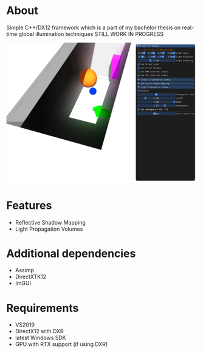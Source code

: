 # About
Simple C++/DX12 framework which is a part of my bachelor thesis on real-time global illumination techniques
STILL WORK IN PROGRESS

![picture](screenshots/lpv.png)

# Features
- Reflective Shadow Mapping
- Light Propagation Volumes

# Additional dependencies
- Assimp
- DirectXTK12
- ImGUI

# Requirements
- VS2019
- DirectX12 with DXR
- latest Windows SDK
- GPU with RTX support (if using DXR)
